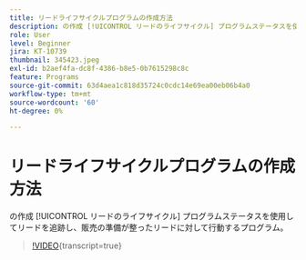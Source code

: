 ```yaml
---
title: リードライフサイクルプログラムの作成方法
description: の作成 [!UICONTROL リードのライフサイクル] プログラムステータスを使用してリードを追跡し、販売の準備が整ったリードに対して行動するプログラム。
role: User
level: Beginner
jira: KT-10739
thumbnail: 345423.jpeg
exl-id: b2aef4fa-dc8f-4386-b8e5-0b7615298c8c
feature: Programs
source-git-commit: 63d4aea1c818d35724c0cdc14e69ea00eb06b4a0
workflow-type: tm+mt
source-wordcount: '60'
ht-degree: 0%

---
```


# リードライフサイクルプログラムの作成方法

の作成 [!UICONTROL リードのライフサイクル] プログラムステータスを使用してリードを追跡し、販売の準備が整ったリードに対して行動するプログラム。

>[!VIDEO](https://video.tv.adobe.com/v/345423/?quality=12&learn=on){transcript=true}
